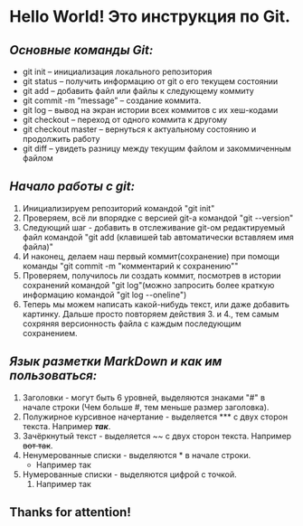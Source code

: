 # Hello World! Это инструкция по Git.

## *Основные команды Git:*

* git init – инициализация локального репозитория
* git status – получить информацию от git о его текущем состоянии
* git add – добавить файл или файлы к следующему коммиту
* git commit -m “message” – создание коммита.
* git log – вывод на экран истории всех коммитов с их хеш-кодами
* git checkout – переход от одного коммита к другому
* git checkout master – вернуться к актуальному состоянию и продолжить работу
* git diff – увидеть разницу между текущим файлом и закоммиченным файлом

## *Начало работы с git:*
1. Инициализируем репозиторий командой "git init"
2. Проверяем, всё ли впорядке с версией git-а командой "git --version"
3. Следующий шаг - добавить в отслеживание git-ом редактируемый файл командой "git add (клавишей tab автоматически вставляем имя файла)"
4. И наконец, делаем наш первый коммит(сохранение) при помощи команды "git commit -m "комментарий к сохранению""
5. Проверяем, получилось ли создать коммит, посмотрев в истории сохранений командой "git log"(можно запросить более краткую информацию командой "git log --oneline")
6. Теперь мы можем написать какой-нибудь текст, или даже добавить картинку. Дальше просто повторяем действия 3. и 4., тем самым сохряняя версионность файла с каждым последующим сохранением.

## *Язык разметки MarkDown и как им пользоваться:*

1. Заголовки - могут быть 6 уровней, выделяются знаками "#" в начале строки (Чем больше #, тем меньше размер заголовка).
2. Полужирное курсивное начертание - выделяется *** с двух сторон текста. Например ***так***.
3. Зачёркнутый текст - выделяется ~~ с двух сторон текста. Например ~~вот так~~.
4. Ненумерованные списки - выделяются * в начале строки.
   * Например так
5. Нумерованные списки - выделяются цифрой с точкой. 
   1. Например так

## Thanks for attention!